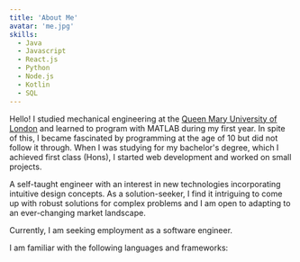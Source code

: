 ```yaml
---
title: 'About Me'
avatar: 'me.jpg'
skills:
  - Java
  - Javascript
  - React.js
  - Python
  - Node.js
  - Kotlin
  - SQL
---
```


Hello! I studied mechanical engineering at the [Queen Mary University of London](https://www.sems.qmul.ac.uk/) and learned to program with MATLAB during my first year. In spite of this, I became fascinated by programming at the age of 10 but did not follow it through. When I was studying for my bachelor's degree, which I achieved first class (Hons), I started web development and worked on small projects.

A self-taught engineer with an interest in new technologies incorporating intuitive design concepts. As a solution-seeker, I find it intriguing to come up with robust solutions for complex problems and I am open to adapting to an ever-changing market landscape.

Currently, I am seeking employment as a software engineer.

I am familiar with the following languages and frameworks: